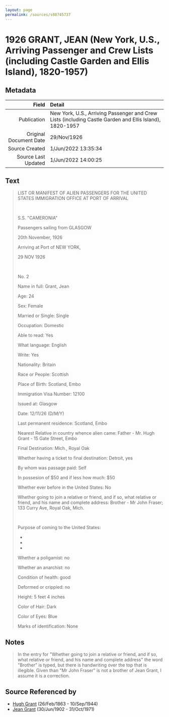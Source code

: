 ```yaml
---
layout: page
permalink: /sources/s98745737
---
```


# 1926 GRANT, JEAN (New York, U.S., Arriving Passenger and Crew Lists (including Castle Garden and Ellis Island), 1820-1957)

## Metadata

Field | Detail
---:|:---
Publication | New York, U.S., Arriving Passenger and Crew Lists (including Castle Garden and Ellis Island), 1820-1957
Original Document Date | 29/Nov/1926
Source Created | 1/Jun/2022 13:35:34
Source Last Updated | 1/Jun/2022 14:00:25

## Text

> LIST OR MANIFEST OF ALIEN PASSENGERS FOR THE UNITED STATES IMMIGRATION OFFICE AT PORT OF ARRIVAL
>
> <br/>
>
> S.S. "CAMERONIA"
>
> Passengers sailing from GLASGOW
>
> 20th November, 1926
>
> Arriving at Port of NEW YORK,
>
> 29 NOV 1926
>
> <br/>
>
> No. 2
>
> Name in full: Grant, Jean
>
> Age: 24
>
> Sex: Female
>
> Married or Single: Single
>
> Occupation: Domestic
>
> Able to read: Yes
>
> What language: English
>
> Write: Yes
>
> Nationality: Britain
>
> Race or People: Scottish
>
> Place of Birth: Scotland, Embo
>
> Immigration Visa Number: 12100
>
> Issued at: Glasgow
>
> Date: 12/11/26 (D/M/Y)
>
> Last permanent residence: Scotland, Embo
>
> Nearest Relative in country whence alien came: Father - Mr. Hugh Grant - 15 Gate Street, Embo
>
> Final Destination: Mich., Royal Oak
>
> Whether having a ticket to final destination: Detroit, yes
>
> By whom was passage paid: Self
>
> In possesion of $50 and if less how much: $50
>
> Whether ever before in the United States: No
>
> Whether going to join a relative or friend, and if so, what relative or friend, and his name and complete address: Brother - Mr John Fraser; 133 Curry Ave, Royal Oak, Mich.
>
> <br/>
>
> Purpose of coming to the United States:
>
> * [Question illegible]: No
>
> * [Question illegible]: Perm
>
> * [Question illegible]: Yes
>
> [Question illegible]: no
>
> Whether a poligamist: no
>
> Whether an anarchist: no
>
> [Question illegible]: no
>
> [Question illegible]: no
>
> [Question illegible]: no
>
> Condition of health: good
>
> Deformed or crippled: no
>
> Height: 5 feet 4 inches
>
> Color of Hair: Dark
>
> Color of Eyes: Blue
>
> Marks of identification: None
>

## Notes

> In the entry for "Whether going to join a relative or friend, and if so, what relative or friend, and his name and complete address" the word "Brother" is typed, but there is handwriting over the top that is illegible. Given than "Mr John Fraser" is not a brother of Jean Grant, I assume it is a correction.
>


## Source Referenced by

* [Hugh Grant](../people/@31066628@-hugh-grant-b1863-2-26-d1944-9-10.md) (26/Feb/1863 - 10/Sep/1944)
* [Jean Grant](../people/@81075921@-jean-grant-b1902-6-30-d1971-10-31.md) (30/Jun/1902 - 31/Oct/1971)
